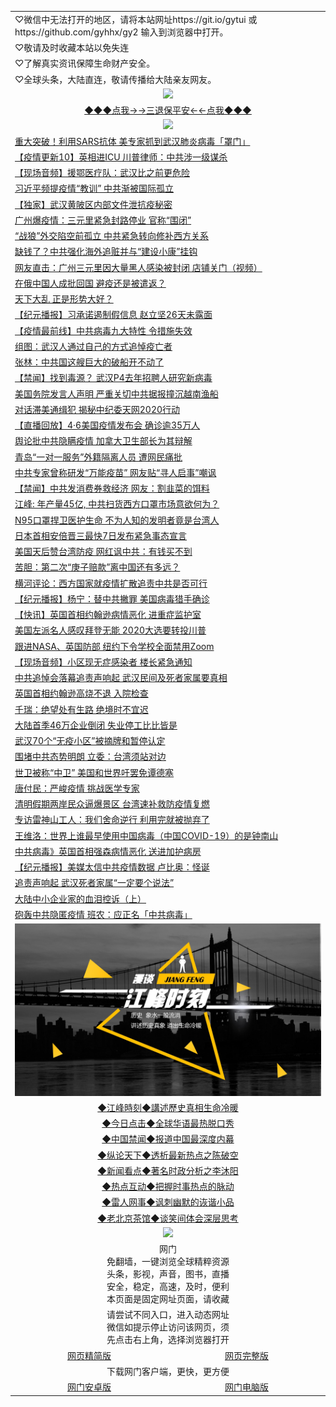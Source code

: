  <table>
<tr>
<td colspan="2" align=left>
♡微信中无法打开的地区，请将本站网址https://git.io/gytui 或 https://github.com/gyhhx/gy2 输入到浏览器中打开。 
 </td>
</tr>
 <tr>
 <td colspan="2" align=left>
♡敬请及时收藏本站以免失连
  <tr>
<td colspan="2" align=left>
♡了解真实资讯保障生命财产安全。
 </td>
   <tr>
<td colspan="2" align=left>
♡全球头条，大陆直连，敬请传播给大陆亲友网友。
 </td>
</tr>

</td>
 </tr>
  <tr>
    <td colspan="2" align=center><img src="https://github.com/gyhhx/image-upload/blob/master/3t%20(1).jpg"></td>
 </tr>
 <tr><td colspan="2" align="center"><a href="https://xfine.casa/oo.aspx?name=ogQuit&key=exgxucyqmkwgvwch&from=gy">◆◆◆点我→→三退保平安←←点我◆◆◆</a></td></tr>
  <tr>
    <td colspan="2" align=center><img src="https://cdn.jsdelivr.net/gh/gyoupiodf/im1/%E7%BD%91%E9%97%A8%E6%96%B0%E9%97%BB1.jpg"></td>
 </tr>
<tr><td colspan="2" align="left"><a href="https://xfine.casa/?name=c1153439&key=exgxucyqmkwgvwch&from=gy">重大突破！利用SARS抗体 美专家抓到武汉肺炎病毒「罩门」</a></td></tr>
<tr><td colspan="2" align="left"><a href="https://xfine.casa/?name=c1152875&key=exgxucyqmkwgvwch&from=gy">【疫情更新10】英相进ICU 川普律师：中共涉一级谋杀</a></td></tr>
<tr><td colspan="2" align="left"><a href="https://xfine.casa/?name=c1153371&key=exgxucyqmkwgvwch&from=gy">【现场音频】援鄂医疗队：武汉比之前更危险</a></td></tr>
<tr><td colspan="2" align="left"><a href="https://xfine.casa/?name=c1153426&key=exgxucyqmkwgvwch&from=gy">习近平频提疫情“教训” 中共渐被国际孤立</a></td></tr>
<tr><td colspan="2" align="left"><a href="https://xfine.casa/?name=c1153444&key=exgxucyqmkwgvwch&from=gy">【独家】武汉黄陂区内部文件泄抗疫秘密</a></td></tr>
<tr><td colspan="2" align="left"><a href="https://xfine.casa/?name=c1153401&key=exgxucyqmkwgvwch&from=gy">广州爆疫情：三元里紧急封路停业 官称“围闭”</a></td></tr>
<tr><td colspan="2" align="left"><a href="https://xfine.casa/?name=c1153428&key=exgxucyqmkwgvwch&from=gy">“战狼”外交陷空前孤立 中共紧急转向修补西方关系</a></td></tr>
<tr><td colspan="2" align="left"><a href="https://xfine.casa/?name=c1153427&key=exgxucyqmkwgvwch&from=gy">缺钱了？中共强化海外追赃并与“建设小康”挂钩</a></td></tr>
<tr><td colspan="2" align="left"><a href="https://xfine.casa/?name=c1153453&key=exgxucyqmkwgvwch&from=gy">网友直击：广州三元里因大量黑人感染被封闭  店铺关门（视频）</a></td></tr>
<tr><td colspan="2" align="left"><a href="https://xfine.casa/?name=c1153370&key=exgxucyqmkwgvwch&from=gy">在俄中国人成批回国 避疫还是被遣返？</a></td></tr>
<tr><td colspan="2" align="left"><a href="https://xfine.casa/?name=c1153499&key=exgxucyqmkwgvwch&from=gy">天下大乱 正是形势大好？</a></td></tr>
<tr><td colspan="2" align="left"><a href="https://xfine.casa/?name=c1153422&key=exgxucyqmkwgvwch&from=gy">【纪元播报】习承诺遏制假信息 赵立坚26天未露面</a></td></tr>
<tr><td colspan="2" align="left"><a href="https://xfine.casa/?name=c1153446&key=exgxucyqmkwgvwch&from=gy">【疫情最前线】中共病毒九大特性 令措施失效</a></td></tr>
<tr><td colspan="2" align="left"><a href="https://xfine.casa/?name=c1153423&key=exgxucyqmkwgvwch&from=gy">组图：武汉人通过自己的方式追悼疫亡者</a></td></tr>
<tr><td colspan="2" align="left"><a href="https://xfine.casa/?name=c1153385&key=exgxucyqmkwgvwch&from=gy">张林：中共国这艘巨大的破船开不动了</a></td></tr>
<tr><td colspan="2" align="left"><a href="https://xfine.casa/?name=c1153449&key=exgxucyqmkwgvwch&from=gy">【禁闻】找到毒源？ 武汉P4去年招聘人研究新病毒</a></td></tr>
<tr><td colspan="2" align="left"><a href="https://xfine.casa/?name=c1153416&key=exgxucyqmkwgvwch&from=gy">美国务院发言人声明 严重关切中共据报撞沉越南渔船</a></td></tr>
<tr><td colspan="2" align="left"><a href="https://xfine.casa/?name=c1153437&key=exgxucyqmkwgvwch&from=gy">对话滞美通缉犯 揭秘中纪委天网2020行动</a></td></tr>
<tr><td colspan="2" align="left"><a href="https://xfine.casa/?name=c1153425&key=exgxucyqmkwgvwch&from=gy">【直播回放】4·6美国疫情发布会 确诊逾35万人</a></td></tr>
<tr><td colspan="2" align="left"><a href="https://xfine.casa/?name=c1153419&key=exgxucyqmkwgvwch&from=gy">舆论批中共隐瞒疫情 加拿大卫生部长为其辩解</a></td></tr>
<tr><td colspan="2" align="left"><a href="https://xfine.casa/?name=c1153424&key=exgxucyqmkwgvwch&from=gy">青岛“一对一服务”外籍隔离人员 遭网民痛批</a></td></tr>
<tr><td colspan="2" align="left"><a href="https://xfine.casa/?name=c1153448&key=exgxucyqmkwgvwch&from=gy">中共专家曾称研发“万能疫苗” 网友贴“寻人启事”嘲讽</a></td></tr>
<tr><td colspan="2" align="left"><a href="https://xfine.casa/?name=c1153456&key=exgxucyqmkwgvwch&from=gy">【禁闻】中共发消费券救经济 网友：割韭菜的饵料</a></td></tr>
<tr><td colspan="2" align="left"><a href="https://xfine.casa/?name=c1153447&key=exgxucyqmkwgvwch&from=gy">江峰: 年产量45亿, 中共扫货西方口罩市场意欲何为？</a></td></tr>
<tr><td colspan="2" align="left"><a href="https://xfine.casa/?name=c1153440&key=exgxucyqmkwgvwch&from=gy">N95口罩捍卫医护生命 不为人知的发明者竟是台湾人</a></td></tr>
<tr><td colspan="2" align="left"><a href="https://xfine.casa/?name=c1153413&key=exgxucyqmkwgvwch&from=gy">日本首相安倍晋三最快7日发布紧急事态宣言</a></td></tr>
<tr><td colspan="2" align="left"><a href="https://xfine.casa/?name=c1153390&key=exgxucyqmkwgvwch&from=gy">美国天后赞台湾防疫 网红讽中共：有钱买不到</a></td></tr>
<tr><td colspan="2" align="left"><a href="https://xfine.casa/?name=c1153454&key=exgxucyqmkwgvwch&from=gy">苦胆：第二次“庚子赔款”离中国还有多远？</a></td></tr>
<tr><td colspan="2" align="left"><a href="https://xfine.casa/?name=c1153400&key=exgxucyqmkwgvwch&from=gy">横河评论：西方国家就疫情扩散追责中共是否可行</a></td></tr>
<tr><td colspan="2" align="left"><a href="https://xfine.casa/?name=c1153368&key=exgxucyqmkwgvwch&from=gy">【纪元播报】杨宁：替中共撇罪 美国病毒猎手确诊</a></td></tr>
<tr><td colspan="2" align="left"><a href="https://xfine.casa/?name=c1153500&key=exgxucyqmkwgvwch&from=gy">【快讯】英国首相约翰逊病情恶化 进重症监护室</a></td></tr>
<tr><td colspan="2" align="left"><a href="https://xfine.casa/?name=c1153436&key=exgxucyqmkwgvwch&from=gy">美国左派名人感叹拜登无能 2020大选要转投川普</a></td></tr>
<tr><td colspan="2" align="left"><a href="https://xfine.casa/?name=c1153417&key=exgxucyqmkwgvwch&from=gy">跟进NASA、英国防部 纽约下令学校全面禁用Zoom</a></td></tr>
<tr><td colspan="2" align="left"><a href="https://xfine.casa/?name=c1153389&key=exgxucyqmkwgvwch&from=gy">【现场音频】小区现无症感染者 楼长紧急通知</a></td></tr>
<tr><td colspan="2" align="left"><a href="https://xfine.casa/?name=c1153432&key=exgxucyqmkwgvwch&from=gy">中共追悼会落幕追责声响起 武汉民间及死者家属要真相</a></td></tr>
<tr><td colspan="2" align="left"><a href="https://xfine.casa/?name=c1153429&key=exgxucyqmkwgvwch&from=gy">英国首相约翰逊高烧不退 入院检查</a></td></tr>
<tr><td colspan="2" align="left"><a href="https://xfine.casa/?name=c1153375&key=exgxucyqmkwgvwch&from=gy">千瑞：绝望处有生路  绝境时不宜迟</a></td></tr>
<tr><td colspan="2" align="left"><a href="https://xfine.casa/?name=c1153383&key=exgxucyqmkwgvwch&from=gy">大陆首季46万企业倒闭 失业停工比比皆是</a></td></tr>
<tr><td colspan="2" align="left"><a href="https://xfine.casa/?name=c1153391&key=exgxucyqmkwgvwch&from=gy">武汉70个“无疫小区”被摘牌和暂停认定</a></td></tr>
<tr><td colspan="2" align="left"><a href="https://xfine.casa/?name=c1153384&key=exgxucyqmkwgvwch&from=gy">围堵中共态势明朗 立委：台湾须站对边</a></td></tr>
<tr><td colspan="2" align="left"><a href="https://xfine.casa/?name=c1153382&key=exgxucyqmkwgvwch&from=gy">世卫被称“中卫” 美国和世界吁罢免谭德塞</a></td></tr>
<tr><td colspan="2" align="left"><a href="https://xfine.casa/?name=c1153455&key=exgxucyqmkwgvwch&from=gy">唐付民：严峻疫情 挑战医学专家</a></td></tr>
<tr><td colspan="2" align="left"><a href="https://xfine.casa/?name=c1153438&key=exgxucyqmkwgvwch&from=gy">清明假期两岸民众逼爆景区 台湾速补救防疫情复燃</a></td></tr>
<tr><td colspan="2" align="left"><a href="https://xfine.casa/?name=c1153433&key=exgxucyqmkwgvwch&from=gy">专访雷神山工人：我们舍命逆行 利用完就被抛弃了</a></td></tr>
<tr><td colspan="2" align="left"><a href="https://xfine.casa/?name=c1153497&key=exgxucyqmkwgvwch&from=gy">王维洛：世界上谁最早使用中国病毒（中国COVID-19）的是钟南山</a></td></tr>
<tr><td colspan="2" align="left"><a href="https://xfine.casa/?name=c1153457&key=exgxucyqmkwgvwch&from=gy">中共病毒》英国首相强森病情恶化 送进加护病房</a></td></tr>
<tr><td colspan="2" align="left"><a href="https://xfine.casa/?name=c1153452&key=exgxucyqmkwgvwch&from=gy">【纪元播报】美媒太信中共疫情数据 卢比奥：怪诞</a></td></tr>
<tr><td colspan="2" align="left"><a href="https://xfine.casa/?name=c1153381&key=exgxucyqmkwgvwch&from=gy">追责声响起 武汉死者家属“一定要个说法”</a></td></tr>
<tr><td colspan="2" align="left"><a href="https://xfine.casa/?name=c1153398&key=exgxucyqmkwgvwch&from=gy">大陆中小企业家的血泪控诉（上）</a></td></tr>
<tr><td colspan="2" align="left"><a href="https://xfine.casa/?name=c1153460&key=exgxucyqmkwgvwch&from=gy">砲轰中共隐匿疫情 班农：应正名「中共病毒」</a></td></tr>

 <tr>
   <td colspan="2" align=center><img src="https://github.com/gyoupiodf/im1/blob/master/jf-1.jpg"></td>
  </tr>
   <tr>
   <td colspan="2" align=center> 
<a href="https://xfine.casa/oo.aspx?name=c922850&key=exgxucyqmkwgvwch&from=gy&tag=9877">◆江峰時刻◆講述歷史真相生命冷暖</a><br/>
    </td>
  </tr>
   <tr>
   <td colspan="2" align=center> 
<a href="https://xfine.casa/oo.aspx?name=c816850&key=exgxucyqmkwgvwch&from=gy&tag=9877">◆今日点击◆全球华语最热脱口秀</a><br/>
    </td>
  </tr>
  <tr>
  <td colspan="2" align=center>
<a href="https://xfine.casa/oo.aspx?name=c816860&key=exgxucyqmkwgvwch&from=gy&tag=99733110">◆中国禁闻◆报道中国最深度内幕</a><br/>
   </tr>
  <tr>
     <td colspan="2" align=center>
<a href="https://xfine.casa/oo.aspx?name=c816855&key=exgxucyqmkwgvwch&from=gy&tag=997110">◆纵论天下◆透析最新热点之陈破空</a><br/>
   </tr>
   <tr>
      <td colspan="2" align=center>
<a href="https://xfine.casa/oo.aspx?name=c838308&key=exgxucyqmkwgvwch&from=gy&tag=9973110">◆新闻看点◆著名时政分析之李沐阳</a><br/>
   </tr>
   <tr>
     <td colspan="2" align=center>
<a href="https://xfine.casa/oo.aspx?name=c816852&key=exgxucyqmkwgvwch&from=gy&tag=9733110">◆热点互动◆把握时事热点的脉动</a><br/>
   </tr>
   <tr>
      <td colspan="2" align=center>
<a href="https://xfine.casa/oo.aspx?name=c816694&key=exgxucyqmkwgvwch&from=gy&tag=93310">◆雷人网事◆讽刺幽默的诙谐小品</a><br/>
   </tr>
   <tr>
    <td colspan="2" align=center>
<a href="https://xfine.casa/oo.aspx?name=c816650&key=exgxucyqmkwgvwch&from=gy&tag=9973110">◆老北京茶馆◆谈笑间体会深层思考</a><br/>
   </tr>
 <tr>
    <td colspan="2" align="center"><img src="https://gitlab.com/ogate2/up/raw/master/_/oGate65.jpg"/></td>
  </tr>
  <tr>
    <td colspan="2" align="center">网门<br/>免翻墙，一键浏览全球精粹资源<br/>头条，影视，声音，图书，直播<br/>安全，稳定，高速，及时，便利<br/>本页面是固定网址页面，请收藏</td>
  <tr>
  <tr>
    <td colspan="2" align="center">请尝试不同入口，进入动态网址<br/>微信如提示停止访问该网页，须<br/>先点击右上角，选择浏览器打开</td>
  <tr>  
  <tr>
    <td align="center"><a href="https://gitcdn.xyz/repo/otiny/up/master/show002.htm">网页精简版</a></td>
    <td align="center"><a href="https://gitcdn.xyz/repo/otiny/up/master/show001.htm">网页完整版</a></td>
  </tr>
  <tr>
    <td colspan="2" align="center">下载网门客户端，更快，更方便</td>
  <tr>
  <tr>
    <td align="center"><a href="https://raw.githubusercontent.com/opipe/up/master/oGatea.apk">网门安卓版</a></td>
    <td align="center"><a href="https://raw.githubusercontent.com/opipe/up/master/oGate.zip">网门电脑版</a></td>
  </tr>
</table>
